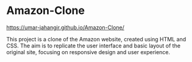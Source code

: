 # Amazon-Clone

https://umar-jahangir.github.io/Amazon-Clone/

This project is a clone of the Amazon website, created using HTML and CSS. The aim is to replicate the user interface and basic layout of the original site, focusing on responsive design and user experience.
